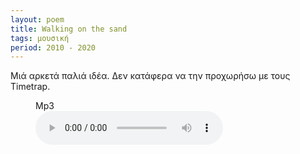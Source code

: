 ```yaml
---
layout: poem
title: Walking on the sand
tags: μουσική
period: 2010 - 2020
---
```


Μιά αρκετά παλιά ιδέα. Δεν κατάφερα να την προχωρήσω με τους Timetrap.


<figure>
    <figcaption>Mp3</figcaption>
    <audio
        controls
        type="audio/mp3"
        src="/assets/audio/walking_on_the_sand.mp3">
            Your browser does not support the
            <code>audio</code> element.
    </audio>
</figure>
